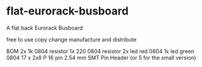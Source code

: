 # flat-eurorack-busboard
A flat back Eurorack Busboard

free to use copy change manufacture and distribute


BOM
2x 1k 0804 resistor
1x 220 0804 resistor
2x led red 0804
1x led green 0804
17 x 2x8 P 16 pin 2.54 mm SMT Pin Header (or 5 for the small version)

